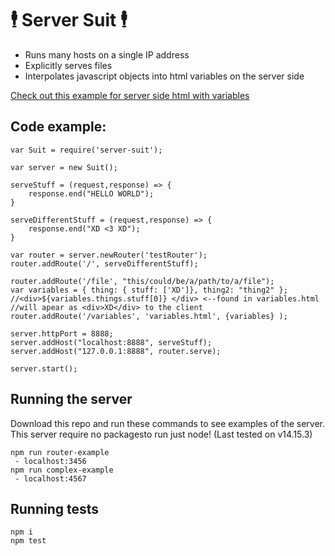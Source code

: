 
# 🕴️ Server Suit 🕴️

* Runs many hosts on a single IP address
* Explicitly serves files
* Interpolates javascript objects into html variables on the server side

[Check out this example for server side html with variables](/example/complex-data)

## Code example:
```
var Suit = require('server-suit');

var server = new Suit();

serveStuff = (request,response) => {
    response.end("HELLO WORLD");
}

serveDifferentStuff = (request,response) => {
    response.end("XD <3 XD");
}

var router = server.newRouter('testRouter');
router.addRoute('/', serveDifferentStuff);

router.addRoute('/file', "this/could/be/a/path/to/a/file");
var variables = { thing: { stuff: ['XD']}, thing2: "thing2" };
//<div>${variables.things.stuff[0]} </div> <--found in variables.html
//will apear as <div>XD</div> to the client
router.addRoute('/variables', 'variables.html', {variables} );

server.httpPort = 8888;
server.addHost("localhost:8888", serveStuff); 
server.addHost("127.0.0.1:8888", router.serve);

server.start();
```

## Running the server
Download this repo and run these commands to see examples of the server.  
This server require no packagesto run just node! (Last tested on v14.15.3)
```
npm run router-example
 - localhost:3456
npm run complex-example
 - localhost:4567
```

## Running tests
```
npm i
npm test
```
